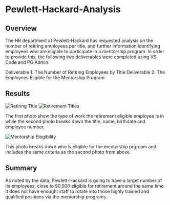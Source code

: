 # Pewlett-Hackard-Analysis

## Overview
The HR department at Pewlett-Hackard has requested analysis on the number of retiring employees per title, and further information identifying employees who are eligible to participate in a mentorship program. In order to provide this, the following two deliverables were completed using VS Code and PG Admin:

Deliverable 1: The Number of Retiring Employees by Title
Deliverable 2: The Employees Eligible for the Mentorship Program

## Results
![Retiring TItle](https://user-images.githubusercontent.com/97324372/180663392-d7bee81d-f762-4138-8b2c-1565bf43fb40.png)
![Retirement Titles](https://user-images.githubusercontent.com/97324372/180663404-4cf49fae-c41a-4ac7-be6b-4954ceae27a6.png)

The first photo show the type of work the retirement eligible employee is in while the second photo breaks down the title, name, birthdate and employee number.

![Mentorship Elegibility](https://user-images.githubusercontent.com/97324372/180663468-d83edd41-aab1-43a1-a876-c192eb84d3b2.png)

This photo breaks down who is eligible for the mentorship prgroam and includes the same criteria as the second photo from above.

## Summary
As noted by the data, Pewlett-Hackard is going to have a larget number of its employees, close to 90,000 eligible for retirement around the same time. It does not have enought staff to rotate into those highly trained and qualified positions via the mentorship programs.

